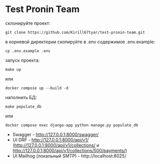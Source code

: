 # Test Pronin Team

склонируйте проект:
```
git clone https://github.com/Kirill67tyar/test-pronin-team.git
```
в корневой директории скопируйте в .env содержимое .env.example:
```
cp .env.example .env
```
запуск проекта:
```
make up
```
или
```
docker compose up --build -d
```
наполнить БД:
```
make populate_db
```
или
```
docker compose exec django-app python manage.py populate_db
```
- Swagger - http://127.0.0.1:8000/swagger/
- UI DRF - http://127.0.0.1:8000/api/v1/ (http://127.0.0.1:8000/api/v1/collections/ и http://127.0.0.1:8000/api/v1/collections/500/payments/)
- UI Mailhog (локальный SMTP) - http://localhost:8025/
